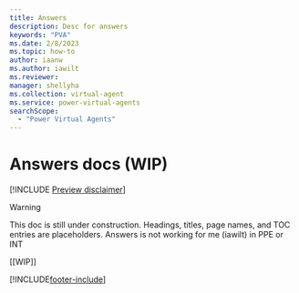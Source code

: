 ```yaml
---
title: Answers
description: Desc for answers
keywords: "PVA"
ms.date: 2/8/2023
ms.topic: how-to
author: iaanw
ms.author: iawilt
ms.reviewer: 
manager: shellyha
ms.collection: virtual-agent
ms.service: power-virtual-agents
searchScope:
  - "Power Virtual Agents"
---
```


# Answers docs (WIP)

[!INCLUDE [Preview disclaimer](includes/cc-beta-prerelease-disclaimer.md)]



> [!WARNING]
>  
> This doc is still under construction. Headings, titles, page names, and TOC entries are placeholders.
> Answers is not working for me (iawilt) in PPE or INT

[[WIP]]

[!INCLUDE[footer-include](includes/footer-banner.md)]